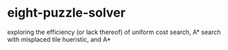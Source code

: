 # eight-puzzle-solver
exploring the efficiency (or lack thereof) of uniform cost search, A* search with misplaced tile hueristic, and A*
